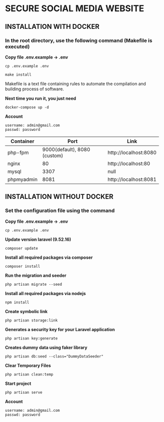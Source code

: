 # SECURE SOCIAL MEDIA WEBSITE
## INSTALLATION WITH DOCKER
### In the root directory, use the following command (Makefile is executed)
**Copy file .env.example -> .env**

```
cp .env.example .env
```

```
make install
```

Makefile is a text file containing rules to automate the compilation and building process of software.

**Next time you run it, you just need**

```
docker-compose up -d
```

**Account**

```
username: admin@gmail.com
passwd: password
```

| Container   | Port       | Link                               |
|-------------|------------|------------------------------------|
| php-fpm     | 9000(default), 8080 (custom) | http://localhost:8080 |
| nginx       | 80         | http://localhost:80             |
| mysql       | 3307       | null                               |
| phpmyadmin  | 8081       | http://localhost:8081         |

## INSTALLATION WITHOUT DOCKER
### Set the configuration file using the command 

**Copy file .env.example -> .env**

```
cp .env.example .env
```

**Update version laravel (9.52.16)**

```
composer update
```

**Install all required packages via composer**

```
composer install
```

**Run the migration and seeder**

```
php artisan migrate --seed
```

**Install all required packages via nodejs**

```
npm install
```

**Create symbolic link**

```
php artisan storage:link
```

**Generates a security key for your Laravel application**

```
php artisan key:generate 
```

**Creates dummy data using faker library**

```
php artisan db:seed --class="DummyDataSeeder"
```

**Clear Temporary Files**

```
php artisan clean:temp
```

**Start project**

```
php artisan serve
```

**Account**

```
username: admin@gmail.com
passwd: password
```
